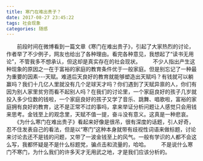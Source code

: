 ```yaml
---
title: 寒门在难出贵子？
date: 2017-08-27 23:45:22
tags: 社会现象
categories: 随感
---
```

　　前段时间在微博看到一篇文章《寒门在难出贵子》，引起了大家热烈的讨论，作者举了不少例子，网友也给出了各种理由。看完各种意见，我想起了“读书无用论”，不管我多不想承认，但这却是真实存在的社会现状。
　　不少人指出产生这种现象的原因之一在于富裕的家庭的教育条件优于一般家庭。但是别忘记了一种最为重要的因素---天赋。难道后天良好的教育就能够塑造出天赋吗？有钱就可以躺赢吗？我们十几亿人里就没有几个足球天才吗？你们遇到了天赋异禀的人，你们有因为别人家里贫穷而看不起别人吗？在我们的讨论里，一个家庭良好的孩子几岁就投入多少位数的钱啦，一个家庭良好的孩子又学了音乐、跳舞、唱歌啦，富裕的家庭拥有良好的教育，这不是正常不过的事吗，拿来举证分析问题让人感觉只会用钱来思考。金钱至上的观念里，天赋不值一提，奋斗没有意义。这真是一种悲哀。
　　《为什么寒门在难出贵子》看起来好像是很吊，很有深度的话题，引人好奇，忍不住发表自己的看法，但是以“寒门”这种本身就带有歧视性词语来做标题，讨论来讨论去还不是钱的问题，又带了一波金钱至上的风气。一般有学识的人都不会这么写，我都怀疑是不是什么标题党，骗点击和流量的，哈哈。
　　不是说什么寒门不寒门，为什么我们的许多天才无用武之地，才是我们应该分析的。
